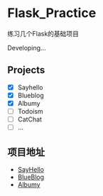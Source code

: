 #   Flask_Practice

练习几个Flask的基础项目

Developing...

##  Projects

 - [x] Sayhello
 - [x]  Blueblog
 - [x]  Albumy
 - [ ]  Todoism
 - [ ]  CatChat
 - [ ]  ...

##  项目地址

- [SayHello](/SayHello/sayhello)
- [BlueBlog](/blueblog/blueblog)
- [Albumy](/Albumy/albumy)
